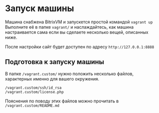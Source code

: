# Запуск машины

Машина снабжена BitrixVM и запускется простой командой
`vagrant up`
Выполните её в папке `vagrant/` и наслаждайтесь, как машина настраивается сама если вы сделаете несколько вещей, описанных ниже.

После настройки сайт будет доступен по адресу 
`http://127.0.0.1:8888`

## Подготовка к запуску машины

В папке `/vagrant.custom/` нужно положить несколько файлов, характерных именно для вашего окружения.

```
/vagrant.custom/ssh/id_rsa
/vagrant.custom/license.php
```

Пояснения по поводу этих файлов можно прочитать в `/vagrant.custom/README.md`
